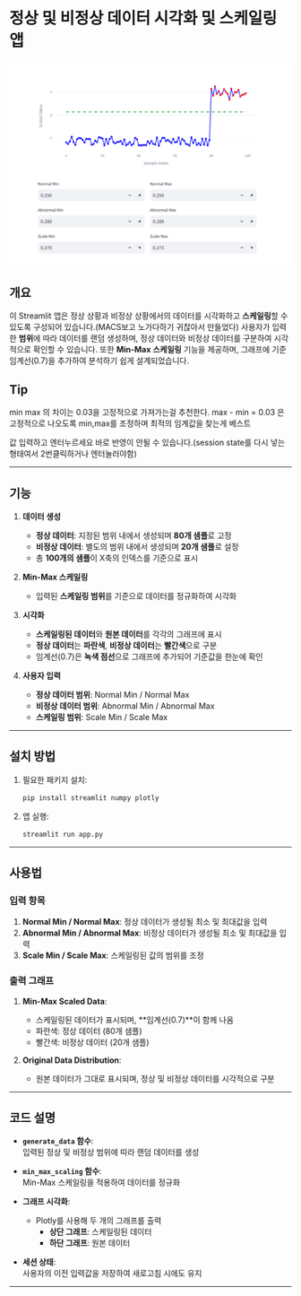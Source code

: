 # **정상 및 비정상 데이터 시각화 및 스케일링 앱**

![앱 스크린샷](/assets/image.png)

## **개요**
이 Streamlit 앱은 정상 상황과 비정상 상황에서의 데이터를 시각화하고 **스케일링**할 수 있도록 구성되어 있습니다.(MACS보고 노가다하기 귀찮아서 만들었다)
사용자가 입력한 **범위**에 따라 데이터를 랜덤 생성하며, 정상 데이터와 비정상 데이터를 구분하여 시각적으로 확인할 수 있습니다.
또한 **Min-Max 스케일링** 기능을 제공하며, 그래프에 기준 임계선(0.7)을 추가하여 분석하기 쉽게 설계되었습니다.

## Tip
min max 의 차이는 0.03을 고정적으로 가져가는걸 추천한다.
max - min = 0.03 은 고정적으로 나오도록 min,max를 조정하며 최적의 임계값을 찾는게 베스트

값 입력하고 엔터누르세요 바로 반영이 안될 수 있습니다.(session state를 다시 넣는 형태여서 2번클릭하거나 엔터눌러야함)

---

## **기능**
1. **데이터 생성**  
   - **정상 데이터**: 지정된 범위 내에서 생성되며 **80개 샘플**로 고정
   - **비정상 데이터**: 별도의 범위 내에서 생성되며 **20개 샘플**로 설정
   - 총 **100개의 샘플**이 X축의 인덱스를 기준으로 표시

2. **Min-Max 스케일링**  
   - 입력된 **스케일링 범위**를 기준으로 데이터를 정규화하여 시각화

3. **시각화**  
   - **스케일링된 데이터**와 **원본 데이터**를 각각의 그래프에 표시
   - **정상 데이터**는 **파란색**, **비정상 데이터**는 **빨간색**으로 구분
   - 임계선(0.7)은 **녹색 점선**으로 그래프에 추가되어 기준값을 한눈에 확인

4. **사용자 입력**  
   - **정상 데이터 범위**: Normal Min / Normal Max  
   - **비정상 데이터 범위**: Abnormal Min / Abnormal Max  
   - **스케일링 범위**: Scale Min / Scale Max  

---

## **설치 방법**
1. 필요한 패키지 설치:
   ```bash
   pip install streamlit numpy plotly
   ```

2. 앱 실행:
   ```bash
   streamlit run app.py
   ```

---

## **사용법**
### **입력 항목**  
1. **Normal Min / Normal Max**: 정상 데이터가 생성될 최소 및 최대값을 입력
2. **Abnormal Min / Abnormal Max**: 비정상 데이터가 생성될 최소 및 최대값을 입력  
3. **Scale Min / Scale Max**: 스케일링된 값의 범위를 조정

### **출력 그래프**  
1. **Min-Max Scaled Data**:  
   - 스케일링된 데이터가 표시되며, **임계선(0.7)**이 함께 나옴
   - 파란색: 정상 데이터 (80개 샘플)  
   - 빨간색: 비정상 데이터 (20개 샘플)  

2. **Original Data Distribution**:  
   - 원본 데이터가 그대로 표시되며, 정상 및 비정상 데이터를 시각적으로 구분  

---

## **코드 설명**
- **`generate_data` 함수**:  
  입력된 정상 및 비정상 범위에 따라 랜덤 데이터를 생성  

- **`min_max_scaling` 함수**:  
  Min-Max 스케일링을 적용하여 데이터를 정규화

- **그래프 시각화**:  
   - Plotly를 사용해 두 개의 그래프를 출력 
     - **상단 그래프**: 스케일링된 데이터  
     - **하단 그래프**: 원본 데이터  

- **세션 상태**:  
  사용자의 이전 입력값을 저장하여 새로고침 시에도 유지

---

